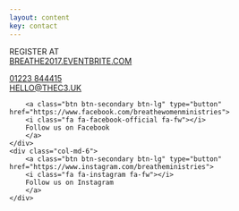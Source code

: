 ```yaml
---
layout: content
key: contact
---
```



REGISTER AT  
[BREATHE2017.EVENTBRITE.COM](https://breathe2017.eventbrite.com)
 
<a href="tel:01223 844415">
<i class="fa fa-phone fa-fw"></i>
01223 844415
</a>
<br/>
<a href="mailto:hello@thec3.uk?subject=Breathe Conference">
<i class="fa fa-envelope fa-fw"></i>
HELLO@THEC3.UK
</a>

<div class="row">
    <div class="col-md-6">

        <a class="btn btn-secondary btn-lg" type="button" href="https://www.facebook.com/breathewomenministries">
        <i class="fa fa-facebook-official fa-fw"></i>
        Follow us on Facebook
        </a>
    </div>
    <div class="col-md-6">
        <a class="btn btn-secondary btn-lg" type="button" href="https://www.instagram.com/breatheministries">
        <i class="fa fa-instagram fa-fw"></i>
        Follow us on Instagram
        </a>
    </div>
</div>


